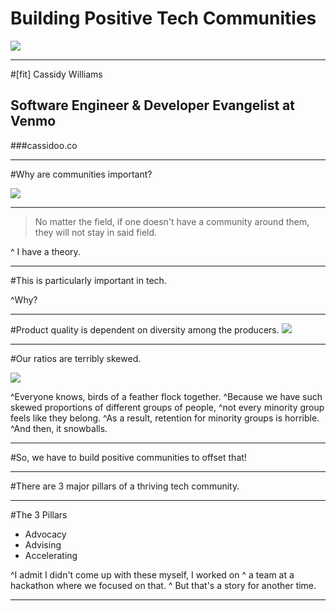 # Building Positive Tech Communities
![](woodbg.jpg)

---

#[fit] Cassidy Williams
## Software Engineer & Developer Evangelist at Venmo 
###cassidoo.co

---

#Why are communities important?

![](woodbg.jpg)

---

> No matter the field, if one doesn't have a community around them, they will not stay in said field.

^ I have a theory.

---

#This is particularly important in tech.

^Why?

---

#Product quality is dependent on diversity among the producers.
![](woodbg.jpg)

---

#Our ratios are terribly skewed.

![](woodbg.jpg)

^Everyone knows, birds of a feather flock together.
^Because we have such skewed proportions of different groups of people,
^not every minority group feels like they belong.
^As a result, retention for minority groups is horrible.
^And then, it snowballs.

---

#So, we have to build positive communities to offset that!

---

#There are 3 major pillars of a thriving tech community. 

---

#The 3 Pillars
- Advocacy
- Advising
- Accelerating

^I admit I didn't come up with these myself, I worked on
^ a team at a hackathon where we focused on that.
^ But that's a story for another time.

---

